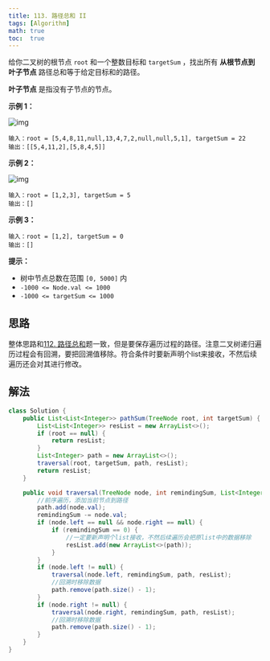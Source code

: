 ```yaml
---
title: 113. 路径总和 II
tags: [Algorithm]
math: true
toc:  true
---
```


给你二叉树的根节点 `root` 和一个整数目标和 `targetSum` ，找出所有 **从根节点到叶子节点** 路径总和等于给定目标和的路径。

**叶子节点** 是指没有子节点的节点。

**示例 1：**

![img](https://raw.githubusercontent.com/Traserve/traserve.github.io/main/_posts/algorithm/images/113-1.jpg)

```
输入：root = [5,4,8,11,null,13,4,7,2,null,null,5,1], targetSum = 22
输出：[[5,4,11,2],[5,8,4,5]]
```

**示例 2：**

![img](https://raw.githubusercontent.com/Traserve/traserve.github.io/main/_posts/algorithm/images/113-2.jpg)

```
输入：root = [1,2,3], targetSum = 5
输出：[]
```

**示例 3：**

```
输入：root = [1,2], targetSum = 0
输出：[]
```

**提示：**

- 树中节点总数在范围 `[0, 5000]` 内
- `-1000 <= Node.val <= 1000`
- `-1000 <= targetSum <= 1000`

## 思路

整体思路和[112. 路径总和](https://leetcode-cn.com/problems/path-sum/)题一致，但是要保存遍历过程的路径。注意二叉树递归遍历过程会有回溯，要把回溯值移除。符合条件时要新声明个list来接收，不然后续遍历还会对其进行修改。

## 解法

```java
class Solution {
    public List<List<Integer>> pathSum(TreeNode root, int targetSum) {
        List<List<Integer>> resList = new ArrayList<>();
        if (root == null) {
            return resList;
        }
        List<Integer> path = new ArrayList<>();
        traversal(root, targetSum, path, resList);
        return resList;
    }

    public void traversal(TreeNode node, int remindingSum, List<Integer> path, List<List<Integer>> resList) {
        //前序遍历，添加当前节点到路径
        path.add(node.val);
        remindingSum -= node.val;
        if (node.left == null && node.right == null) {
            if (remindingSum == 0) {
                //一定要新声明个list接收，不然后续遍历会把原list中的数据移除
                resList.add(new ArrayList<>(path));
            }
        }
        if (node.left != null) {
            traversal(node.left, remindingSum, path, resList);
            //回溯时移除数据
            path.remove(path.size() - 1);
        }
        if (node.right != null) {
            traversal(node.right, remindingSum, path, resList);
            //回溯时移除数据
            path.remove(path.size() - 1);
        }
    }
}
```

